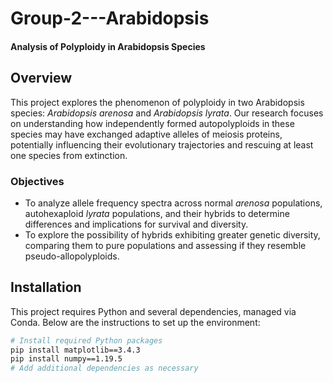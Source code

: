 # Group-2---Arabidopsis

#### Analysis of Polyploidy in Arabidopsis Species

## Overview
This project explores the phenomenon of polyploidy in two Arabidopsis species: *Arabidopsis arenosa* and *Arabidopsis lyrata*. Our research focuses on understanding how independently formed autopolyploids in these species may have exchanged adaptive alleles of meiosis proteins, potentially influencing their evolutionary trajectories and rescuing at least one species from extinction.

### Objectives
- To analyze allele frequency spectra across normal *arenosa* populations, autohexaploid *lyrata* populations, and their hybrids to determine differences and implications for survival and diversity.
- To explore the possibility of hybrids exhibiting greater genetic diversity, comparing them to pure populations and assessing if they resemble pseudo-allopolyploids.

## Installation
This project requires Python and several dependencies, managed via Conda. Below are the instructions to set up the environment:

```bash
# Install required Python packages
pip install matplotlib==3.4.3
pip install numpy==1.19.5
# Add additional dependencies as necessary
```

